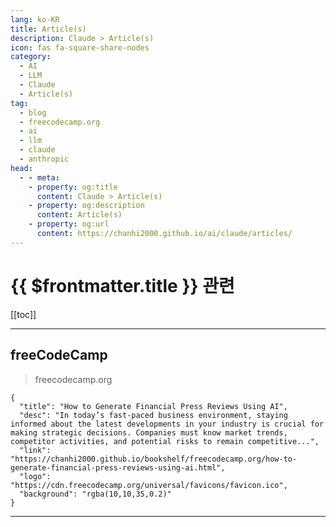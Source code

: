 ```yaml
---
lang: ko-KR
title: Article(s)
description: Claude > Article(s)
icon: fas fa-square-share-nodes
category:
  - AI
  - LLM
  - Claude
  - Article(s)
tag: 
  - blog
  - freecodecamp.org
  - ai
  - llm
  - claude
  - anthropic
head:
  - - meta:
    - property: og:title
      content: Claude > Article(s)
    - property: og:description
      content: Article(s)
    - property: og:url
      content: https://chanhi2000.github.io/ai/claude/articles/
---
```


# {{ $frontmatter.title }} 관련

<SiteInfo
  name="freeCodeCamp Programming Tutorials: Python, JavaScript, Git & More"
  desc="Browse thousands of programming tutorials written by experts. Learn Web Development, Data Science, DevOps, Security, and get developer career advice."
  url="https://freecodecamp.org/news/"
  logo="https://cdn.freecodecamp.org/universal/favicons/favicon.ico"
  preview="https://cdn.freecodecamp.org/platform/universal/fcc_meta_1920X1080-indigo.png"/>

[[toc]]

---

## <VPIcon icon="fa-brands fa-free-code-camp"/>freeCodeCamp

> freecodecamp.org

```component VPCard
{
  "title": "How to Generate Financial Press Reviews Using AI",
  "desc": "In today’s fast-paced business environment, staying informed about the latest developments in your industry is crucial for making strategic decisions. Companies must know market trends, competitor activities, and potential risks to remain competitive...",
  "link": "https://chanhi2000.github.io/bookshelf/freecodecamp.org/how-to-generate-financial-press-reviews-using-ai.html",
  "logo": "https://cdn.freecodecamp.org/universal/favicons/favicon.ico",
  "background": "rgba(10,10,35,0.2)"
}
```

<!-- END: freecodecamp.org -->

---

<TagLinks />